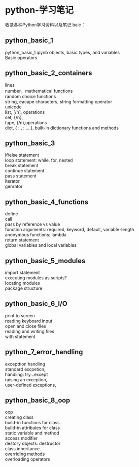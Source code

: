 # python-学习笔记
收录各种Python学习资料以及笔记
baic：
## python_basic_1 
python_basic_1.ipynb
objects, basic types, and variables  
Basic operators  

## python_basic_2_containers
lines  
number，mathematical functions  
random choice functions  
string, eacape characters, string formatting operator  
unicode  
list,  [/n], operations  
set, {/n},   
tupe, (/n),operations  
dict, { : , : ....}, built-in dictionary functions and methods  

## python_basic_3
if/else statement  
loop statement: while, for, nested  
break statement  
continue statement  
pass statement  
iterator  
genrator  

## python_basic_4_functions
define  
call  
pass by reference vs value  
function arguments: required, keyword, default, variable-length  
anonymous functions: lambda  
return statement  
global variables and local variables  

## python_basic_5_modules
import statement  
executing modules as scripts?  
locating modules  
package structure  

## python_basic_6_I/O
print to screen  
reading keyboard input  
open and close files  
reading and writing files  
with statement  

## python_7_error_handling
excepttion handling  
standard excpetion,  
handling: try...except  
raising an exception,  
user-defined exceptions,  

## python_basic_8_oop
oop  
creating class  
build-in functions for class  
build-in attributes for class  
static variable and method  
access modifier  
destory objects: destructor  
class inheritance  
overriding methods  
overloading operators  




